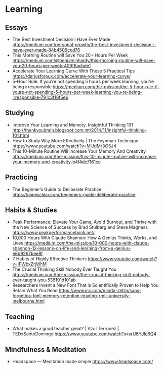 
# Learning

## Essays

* The Best Investment Decision I Have Ever Made
  https://medium.com/personal-growth/the-best-investment-decision-i-have-ever-made-84b4509ccd76
* This Morning Routine will Save You 20+ Hours Per Week
  https://medium.com/@benjaminhardy/this-morning-routine-will-save-you-20-hours-per-week-409f8acbde1
* Accelerate Your Learning Curve With These 5 Practical Tips
  https://dariusforoux.com/accelerate-your-learning-curve/
* 5-Hour Rule: If you’re not spending 5 hours per week learning, you’re being irresponsible
  https://medium.com/the-mission/the-5-hour-rule-if-youre-not-spending-5-hours-per-week-learning-you-re-being-irresponsible-791c3f18f5e6

## Studying

* Improve Your Learning and Memory. Insightful Thinking 101
  http://thankyoubrain.blogspot.com.mt/2014/11/insightful-thinking-101.html
* How to Study Way More Effectively | The Feynman Technique
  https://www.youtube.com/watch?v=MlJdMr3O5J4
* This 10-Minute Routine Will Increase Your Memory And Creativity
  https://medium.com/the-mission/this-10-minute-routine-will-increase-your-memory-and-creativity-b4f4dc7161ce

## Practicing

* The Beginner’s Guide to Deliberate Practice
  https://jamesclear.com/beginners-guide-deliberate-practice

## Habits & Studies

* Peak Performance: Elevate Your Game, Avoid Burnout, and Thrive with the New Science of Success by Brad Stulberg and Steve Magness
  https://www.peakperformancebook.net/
* 10,000 Hours With Claude Shannon: How A Genius Thinks, Works, and Lives
  https://medium.com/the-mission/10-000-hours-with-claude-shannon-12-lessons-on-life-and-learning-from-a-genius-e8b9297bee8f
* 7 Habits of Highly Effective Thinkers
  https://www.youtube.com/watch?v=IFWbxZrjWhM
* The Crucial Thinking Skill Nobody Ever Taught You
  https://medium.com/the-mission/the-crucial-thinking-skill-nobody-ever-taught-you-536191d101ab
* Researchers Invent a New Font That Is Scientifically Proven to Help You Retain What You Read
  https://www.inc.com/minda-zetlin/sans-forgetica-font-memory-retention-reading-rmit-university-melbourne.html

## Teaching

* What makes a good teacher great? | Azul Terronez | TEDxSantoDomingo
  https://www.youtube.com/watch?v=vrU6YJle6Q4

## Mindfulness & Meditation

* Headspace — Meditation made simple
  https://www.headspace.com/
